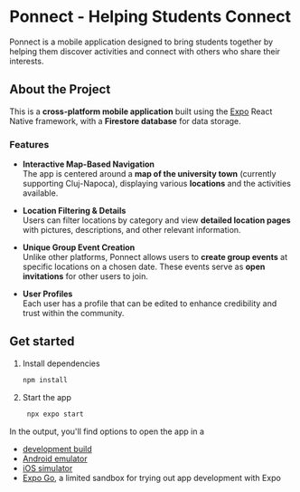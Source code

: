 # Ponnect - Helping Students Connect

Ponnect is a mobile application designed to bring students together by helping them discover activities and connect with others who share their interests.

## About the Project

This is a **cross-platform mobile application** built using the [Expo](https://expo.dev) React Native framework, with a **Firestore database** for data storage.

### Features

- **Interactive Map-Based Navigation**  
  The app is centered around a **map of the university town** (currently supporting Cluj-Napoca), displaying various **locations** and the activities available.

- **Location Filtering & Details**  
  Users can filter locations by category and view **detailed location pages** with pictures, descriptions, and other relevant information.  

- **Unique Group Event Creation**  
  Unlike other platforms, Ponnect allows users to **create group events** at specific locations on a chosen date. These events serve as **open invitations** for other users to join.

- **User Profiles**  
  Each user has a profile that can be edited to enhance credibility and trust within the community.  




## Get started

1. Install dependencies

   ```bash
   npm install
   ```

2. Start the app

   ```bash
    npx expo start
   ```

In the output, you'll find options to open the app in a

- [development build](https://docs.expo.dev/develop/development-builds/introduction/)
- [Android emulator](https://docs.expo.dev/workflow/android-studio-emulator/)
- [iOS simulator](https://docs.expo.dev/workflow/ios-simulator/)
- [Expo Go](https://expo.dev/go), a limited sandbox for trying out app development with Expo


